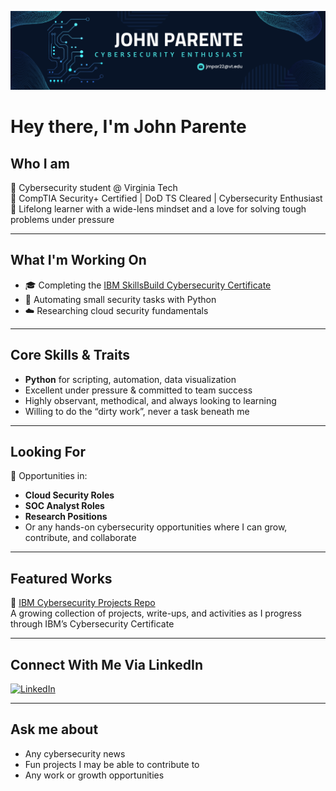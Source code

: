 <p align="center">
  <img src="github_banner.png" alt="John P GitHub Banner" />
</p>



# Hey there, I'm John Parente

## Who I am

🔐 Cybersecurity student @ Virginia Tech  
📜 CompTIA Security+ Certified | DoD TS Cleared | Cybersecurity Enthusiast  
🧠 Lifelong learner with a wide-lens mindset and a love for solving tough problems under pressure  

---

## What I'm Working On

- 🎓 Completing the [IBM SkillsBuild Cybersecurity Certificate](https://github.com/sudo-JohnP/IBM-Cybersec-Cert)
- 🐍 Automating small security tasks with Python
- ☁️ Researching cloud security fundamentals

---

## Core Skills & Traits

- **Python** for scripting, automation, data visualization 
- Excellent under pressure & committed to team success  
- Highly observant, methodical, and always looking to learning  
- Willing to do the “dirty work”, never a task beneath me

---

## Looking For

🎯 Opportunities in:
- **Cloud Security Roles**
- **SOC Analyst Roles**
- **Research Positions**
- Or any hands-on cybersecurity opportunities where I can grow, contribute, and collaborate

---

## Featured Works

🔗 [IBM Cybersecurity Projects Repo](https://github.com/sudo-JohnP/IBM-Cybersec-Cert)  
A growing collection of projects, write-ups, and activities as I progress through IBM’s Cybersecurity Certificate

---

## Connect With Me Via LinkedIn

[![LinkedIn](https://img.shields.io/badge/LinkedIn-blue?style=flat&logo=linkedin)](https://www.linkedin.com/in/john-parente/)

---

## Ask me about

- Any cybersecurity news
- Fun projects I may be able to contribute to
- Any work or growth opportunities

